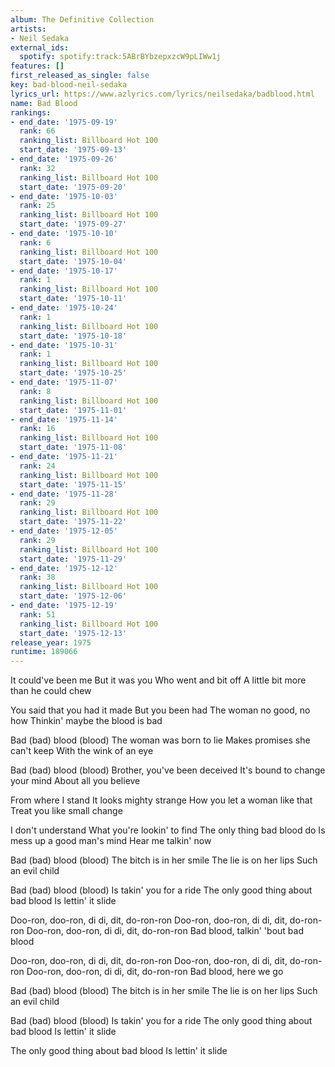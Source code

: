 ```yaml
---
album: The Definitive Collection
artists:
- Neil Sedaka
external_ids:
  spotify: spotify:track:5ABrBYbzepxzcW9pLIWw1j
features: []
first_released_as_single: false
key: bad-blood-neil-sedaka
lyrics_url: https://www.azlyrics.com/lyrics/neilsedaka/badblood.html
name: Bad Blood
rankings:
- end_date: '1975-09-19'
  rank: 66
  ranking_list: Billboard Hot 100
  start_date: '1975-09-13'
- end_date: '1975-09-26'
  rank: 32
  ranking_list: Billboard Hot 100
  start_date: '1975-09-20'
- end_date: '1975-10-03'
  rank: 25
  ranking_list: Billboard Hot 100
  start_date: '1975-09-27'
- end_date: '1975-10-10'
  rank: 6
  ranking_list: Billboard Hot 100
  start_date: '1975-10-04'
- end_date: '1975-10-17'
  rank: 1
  ranking_list: Billboard Hot 100
  start_date: '1975-10-11'
- end_date: '1975-10-24'
  rank: 1
  ranking_list: Billboard Hot 100
  start_date: '1975-10-18'
- end_date: '1975-10-31'
  rank: 1
  ranking_list: Billboard Hot 100
  start_date: '1975-10-25'
- end_date: '1975-11-07'
  rank: 8
  ranking_list: Billboard Hot 100
  start_date: '1975-11-01'
- end_date: '1975-11-14'
  rank: 16
  ranking_list: Billboard Hot 100
  start_date: '1975-11-08'
- end_date: '1975-11-21'
  rank: 24
  ranking_list: Billboard Hot 100
  start_date: '1975-11-15'
- end_date: '1975-11-28'
  rank: 29
  ranking_list: Billboard Hot 100
  start_date: '1975-11-22'
- end_date: '1975-12-05'
  rank: 29
  ranking_list: Billboard Hot 100
  start_date: '1975-11-29'
- end_date: '1975-12-12'
  rank: 38
  ranking_list: Billboard Hot 100
  start_date: '1975-12-06'
- end_date: '1975-12-19'
  rank: 51
  ranking_list: Billboard Hot 100
  start_date: '1975-12-13'
release_year: 1975
runtime: 189066
---
```

It could've been me
But it was you
Who went and bit off
A little bit more than he could chew

You said that you had it made
But you been had
The woman no good, no how
Thinkin' maybe the blood is bad

Bad (bad) blood (blood)
The woman was born to lie
Makes promises she can't keep
With the wink of an eye

Bad (bad) blood (blood)
Brother, you've been deceived
It's bound to change your mind
About all you believe

From where I stand
It looks mighty strange
How you let a woman like that
Treat you like small change

I don't understand
What you're lookin' to find
The only thing bad blood do
Is mess up a good man's mind
Hear me talkin' now

Bad (bad) blood (blood)
The bitch is in her smile
The lie is on her lips
Such an evil child

Bad (bad) blood (blood)
Is takin' you for a ride
The only good thing about bad blood
Is lettin' it slide

Doo-ron, doo-ron, di di, dit, do-ron-ron
Doo-ron, doo-ron, di di, dit, do-ron-ron
Doo-ron, doo-ron, di di, dit, do-ron-ron
Bad blood, talkin' 'bout bad blood

Doo-ron, doo-ron, di di, dit, do-ron-ron
Doo-ron, doo-ron, di di, dit, do-ron-ron
Doo-ron, doo-ron, di di, dit, do-ron-ron
Bad blood, here we go

Bad (bad) blood (blood)
The bitch is in her smile
The lie is on her lips
Such an evil child

Bad (bad) blood (blood)
Is takin' you for a ride
The only good thing about bad blood
Is lettin' it slide

The only good thing about bad blood
Is lettin' it slide
